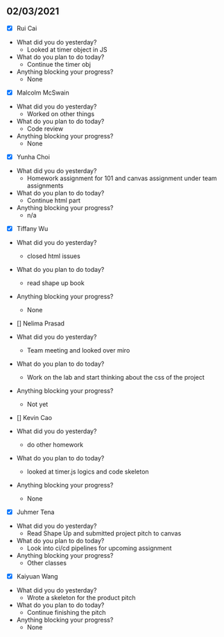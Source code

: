 
## 02/03/2021
 
- [x] Rui Cai 
- What did you do yesterday?
  - Looked at timer object in JS
- What do you plan to do today?
  - Continue the timer obj
- Anything blocking your progress?
  - None



- [x] Malcolm McSwain
- What did you do yesterday?
  - Worked on other things
- What do you plan to do today?
  - Code review
- Anything blocking your progress?
  - None



- [x] Yunha Choi
- What did you do yesterday?
  - Homework assignment for 101 and canvas assignment under team assignments
- What do you plan to do today?
  - Continue html part
- Anything blocking your progress?
  - n/a



- [x] Tiffany Wu
- What did you do yesterday?
  - closed html issues
- What do you plan to do today?
  - read shape up book
- Anything blocking your progress?
  - None


- [] Nelima Prasad
- What did you do yesterday?
  - Team meeting and looked over miro
- What do you plan to do today?
  - Work on the lab and start thinking about the css of the project
- Anything blocking your progress?
  - Not yet



- [] Kevin Cao
- What did you do yesterday?
  - do other homework
- What do you plan to do today?
  - looked at timer.js logics and code skeleton
- Anything blocking your progress?
  - None



- [x] Juhmer Tena
- What did you do yesterday?
  - Read Shape Up and submitted project pitch to canvas
- What do you plan to do today?
  - Look into ci/cd pipelines for upcoming assignment
- Anything blocking your progress?
  - Other classes


- [x] Kaiyuan Wang
- What did you do yesterday?
  - Wrote a skeleton for the product pitch
- What do you plan to do today?
  - Continue finishing the pitch
- Anything blocking your progress?
  - None
